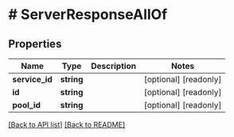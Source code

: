 # # ServerResponseAllOf

## Properties

Name | Type | Description | Notes
------------ | ------------- | ------------- | -------------
**service_id** | **string** |  | [optional] [readonly] 
**id** | **string** |  | [optional] [readonly] 
**pool_id** | **string** |  | [optional] [readonly] 


[[Back to API list]](../../README.md#endpoints) [[Back to README]](../../README.md)
